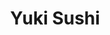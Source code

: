 ---
title: Yuki Sushi
logo: thumbs_yukisushi-150-1.jpg
link: http://yukisushi.com/willow-glen/
weight: 20
---